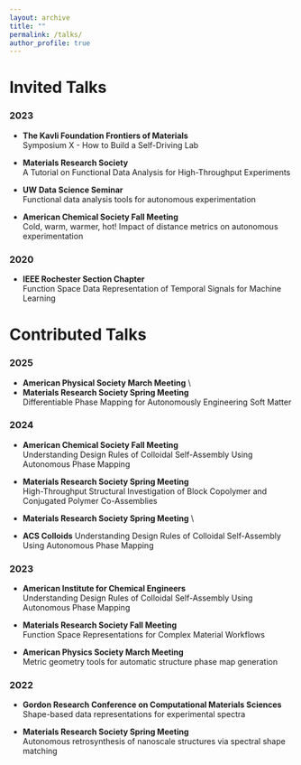 ```yaml
---
layout: archive
title: ""
permalink: /talks/
author_profile: true
---
```


Invited Talks
=====
### 2023
* **The Kavli Foundation Frontiers of Materials** \
    Symposium X - How to Build a Self-Driving Lab 

* **Materials Research Society** \
    A Tutorial on Functional Data Analysis for High-Throughput Experiments
        
* **UW Data Science Seminar** \
    Functional data analysis tools for autonomous experimentation
        
* **American Chemical Society Fall Meeting** \
    Cold, warm, warmer, hot! Impact of distance metrics on autonomous experimentation

### 2020        
* **IEEE Rochester Section Chapter** \
    Function Space Data Representation of Temporal Signals for Machine Learning


Contributed Talks
=====

### 2025
* **American Physical Society March Meeting** \
* **Materials Research Society Spring Meeting** \
    Differentiable Phase Mapping for Autonomously Engineering Soft Matter

### 2024
* **American Chemical Society Fall Meeting** \
    Understanding Design Rules of Colloidal Self-Assembly Using Autonomous Phase Mapping

* **Materials Research Society Spring Meeting** \
    High-Throughput Structural Investigation of Block Copolymer and Conjugated Polymer Co-Assemblies

* **Materials Research Society Spring Meeting** \
* **ACS Colloids**
    Understanding Design Rules of Colloidal Self-Assembly Using Autonomous Phase Mapping 

### 2023 
* **American Institute for Chemical Engineers** \
    Understanding Design Rules of Colloidal Self-Assembly Using Autonomous Phase Mapping

* **Materials Research Society Fall Meeting** \
    Function Space Representations for Complex Material Workflows

* **American Physics Society March Meeting** \
    Metric geometry tools for automatic structure phase map generation 

### 2022
* **Gordon Research Conference on Computational Materials Sciences** \
    Shape-based data representations for experimental spectra

* **Materials Research Society Spring Meeting** \
    Autonomous retrosynthesis of nanoscale structures via spectral shape matching 